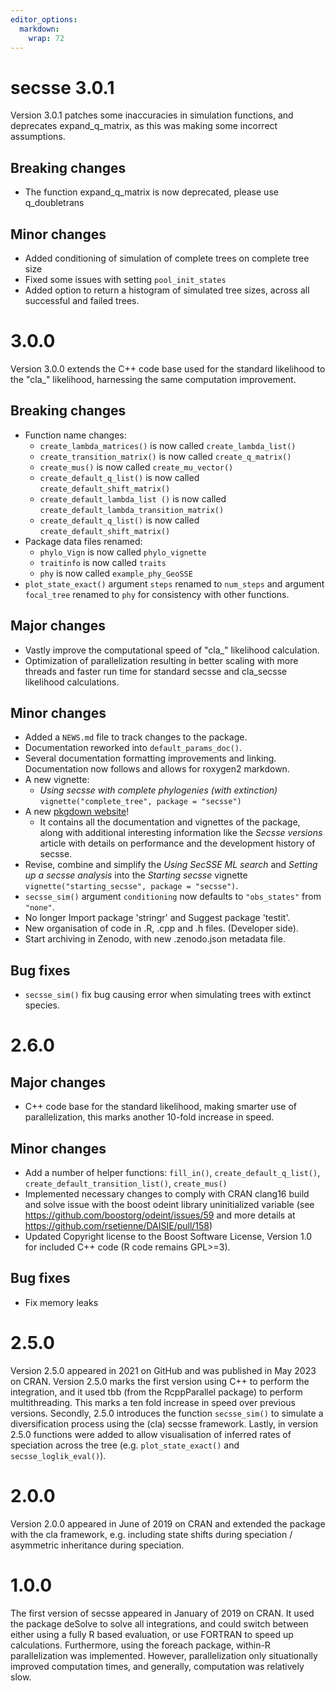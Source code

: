 ```yaml
---
editor_options: 
  markdown: 
    wrap: 72
---
```


# secsse 3.0.1

Version 3.0.1 patches some inaccuracies in simulation functions, and
deprecates expand_q_matrix, as this was making some incorrect
assumptions.

## Breaking changes

-   The function expand_q_matrix is now deprecated, please use
    q_doubletrans

## Minor changes

-   Added conditioning of simulation of complete trees on complete tree
    size
-   Fixed some issues with setting `pool_init_states`
-   Added option to return a histogram of simulated tree sizes, across
    all successful and failed trees.

# 3.0.0

Version 3.0.0 extends the C++ code base used for the standard likelihood
to the "cla\_" likelihood, harnessing the same computation improvement.

## Breaking changes

-   Function name changes:
    -   `create_lambda_matrices()` is now called `create_lambda_list()`
    -   `create_transition_matrix()` is now called `create_q_matrix()`
    -   `create_mus()` is now called `create_mu_vector()`
    -   `create_default_q_list()` is now called
        `create_default_shift_matrix()`
    -   `create_default_lambda_list ()` is now called
        `create_default_lambda_transition_matrix()`
    -   `create_default_q_list()` is now called
        `create_default_shift_matrix()`
-   Package data files renamed:
    -   `phylo_Vign` is now called `phylo_vignette`
    -   `traitinfo` is now called `traits`
    -   `phy` is now called `example_phy_GeoSSE`
-   `plot_state_exact()` argument `steps` renamed to `num_steps` and
    argument `focal_tree` renamed to `phy` for consistency with other
    functions.

## Major changes

-   Vastly improve the computational speed of "cla\_" likelihood
    calculation.
-   Optimization of parallelization resulting in better scaling with
    more threads and faster run time for standard secsse and cla_secsse
    likelihood calculations.

## Minor changes

-   Added a `NEWS.md` file to track changes to the package.
-   Documentation reworked into `default_params_doc()`.
-   Several documentation formatting improvements and linking.
    Documentation now follows and allows for roxygen2 markdown.
-   A new vignette:
    -   *Using secsse with complete phylogenies (with extinction)*
        `vignette("complete_tree", package = "secsse")`
-   A new [pkgdown
    website](https://rsetienne.github.io/secsse/index.html)!
    -   It contains all the documentation and vignettes of the package,
        along with additional interesting information like the *Secsse
        versions* article with details on performance and the
        development history of secsse.
-   Revise, combine and simplify the *Using SecSSE ML search* and
    *Setting up a secsse analysis* into the *Starting secsse* vignette
    `vignette("starting_secsse", package = "secsse")`.
-   `secsse_sim()` argument `conditioning` now defaults to
    `"obs_states"` from `"none"`.
-   No longer Import package 'stringr' and Suggest package 'testit'.
-   New organisation of code in .R, .cpp and .h files. (Developer side).
-   Start archiving in Zenodo, with new .zenodo.json metadata file.

## Bug fixes

-   `secsse_sim()` fix bug causing error when simulating trees with
    extinct species.

# 2.6.0

## Major changes

-   C++ code base for the standard likelihood, making smarter use of
    parallelization, this marks another 10-fold increase in speed.

## Minor changes

-   Add a number of helper functions: `fill_in()`,
    `create_default_q_list()`, `create_default_transition_list()`,
    `create_mus()`
-   Implemented necessary changes to comply with CRAN clang16 build and
    solve issue with the boost odeint library uninitialized variable
    (see <https://github.com/boostorg/odeint/issues/59> and more details
    at <https://github.com/rsetienne/DAISIE/pull/158>)
-   Updated Copyright license to the Boost Software License, Version 1.0
    for included C++ code (R code remains GPL\>=3).

## Bug fixes

-   Fix memory leaks

# 2.5.0

Version 2.5.0 appeared in 2021 on GitHub and was published in May 2023
on CRAN. Version 2.5.0 marks the first version using C++ to perform the
integration, and it used tbb (from the RcppParallel package) to perform
multithreading. This marks a ten fold increase in speed over previous
versions. Secondly, 2.5.0 introduces the function `secsse_sim()` to
simulate a diversification process using the (cla) secsse framework.
Lastly, in version 2.5.0 functions were added to allow visualisation of
inferred rates of speciation across the tree (e.g. `plot_state_exact()`
and `secsse_loglik_eval()`).

# 2.0.0

Version 2.0.0 appeared in June of 2019 on CRAN and extended the package
with the cla framework, e.g. including state shifts during speciation /
asymmetric inheritance during speciation.

# 1.0.0

The first version of secsse appeared in January of 2019 on CRAN. It used
the package deSolve to solve all integrations, and could switch between
either using a fully R based evaluation, or use FORTRAN to speed up
calculations. Furthermore, using the foreach package, within-R
parallelization was implemented. However, parallelization only
situationally improved computation times, and generally, computation was
relatively slow.
